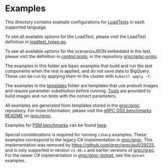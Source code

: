 # Examples

This directory contains example configurations for
[LoadTests](../crd/bases/e2etest.grpc.io_loadtests.yaml) in each supported
language.

To see all available options for the LoadTest, please visit the LoadTest
definition in [loadtest_types.go](../../api/v1/loadtest_types.go).

To see all available options for the scenariosJSON embedded in the test, please
visit the definition in [control.proto], in the repository [grpc/grpc-proto].

The examples in this folder are basic examples that build and run the test
components when the test is applied, and do not save data to BigQuery. These can
be run by applying them to the cluster with `kubectl apply -f`.

The examples in the [templates](./templates) folder are templates that use
prebuilt images and require parameter substitution before running.
[Tools](../../tools/README.md) are provided to build images and run tests with
the correct parameters.

All examples are generated from templates stored in the [grpc/grpc] repository.
For more information, please visit the [gRPC OSS benchmarks README] on
[grpc/grpc].

Examples for [PSM benchmarks](../../README.md#psm-benchmarks) can be found
[here](templates/psm/README.md).

Special considerations is required for running `csharp` examples. These examples
correspond to the legacy C# implementation in [grpc/grpc]. This implementation
was removed by <https://github.com/grpc/grpc/pull/29225>, and is only supported
in version `v1.46.x` and earlier versions of [grpc/grpc]. For the newer C#
implementation in [grpc/grpc-dotnet], see the `dotnet` examples.

[control.proto]:
  https://github.com/grpc/grpc-proto/blob/master/grpc/testing/control.proto
[grpc/grpc]: https://github.com/grpc/grpc
[grpc/grpc-dotnet]: https://github.com/grpc/grpc-dotnet
[grpc/grpc-proto]: https://github.com/grpc/grpc-proto
[grpc oss benchmarks readme]:
  https://github.com/grpc/grpc/blob/master/tools/run_tests/performance/README.md#grpc-oss-benchmarks
